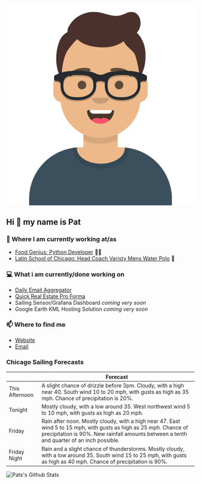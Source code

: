 [![Social banner for p-j-falconer](https://raw.githubusercontent.com/P-J-FALCONER/P-J-FALCONER/master/assets/avataaars.svg)](https://patfalconer.com/)
## Hi :wave: my name is Pat

### 💼 Where I am currently working at/as
- [Food Genius: Python Developer](https://getfoodgenius.com/) 🍔🐍
- [Latin School of Chicago: Head Coach Varisty Mens Water Polo](https://www.latinschool.org/) 🤽


### 💻 What i am currently/done working on
 - [Daily Email Aggregator](https://github.com/P-J-FALCONER/dott_daily_mail)
 - [Quick Real Estate Pro Forma](https://github.com/P-J-FALCONER/henry)
 - Sailing Sensor/Grafana Dashboard *coming very soon*
 - Google Earth KML Hosting Solution *coming very soon*

### 📫 Where to find me
 - [Website](https://patfalconer.com/)
 - [Email](mailto:patrick.j.falconer@gmail.com)


### Chicago Sailing Forecasts
|   | Forecast  |
|---|---|
| This Afternoon | A slight chance of drizzle before 3pm. Cloudy, with a high near 40. South wind 10 to 20 mph, with gusts as high as 35 mph. Chance of precipitation is 20%. |
| Tonight | Mostly cloudy, with a low around 35. West northwest wind 5 to 10 mph, with gusts as high as 20 mph. |
| Friday | Rain after noon. Mostly cloudy, with a high near 47. East wind 5 to 15 mph, with gusts as high as 25 mph. Chance of precipitation is 90%. New rainfall amounts between a tenth and quarter of an inch possible. |
| Friday Night | Rain and a slight chance of thunderstorms. Mostly cloudy, with a low around 35. South wind 15 to 25 mph, with gusts as high as 40 mph. Chance of precipitation is 90%. |

![Pats's Github Stats](https://github-readme-stats.vercel.app/api?username=p-j-falconer&show_icons=true&theme=radical)
